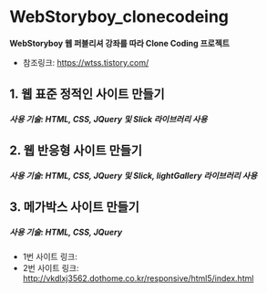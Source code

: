 # WebStoryboy_clonecodeing

**WebStoryboy 웹 퍼블리셔 강좌를 따라 Clone Coding 프로젝트**
* 참조링크: <https://wtss.tistory.com/>

## 1. 웹 표준 정적인 사이트 만들기
##### 사용 기술: HTML, CSS, JQuery 및 Slick 라이브러리 사용


## 2. 웹 반응형 사이트 만들기
##### 사용 기술: HTML, CSS, JQuery 및 Slick, lightGallery  라이브러리 사용


## 3. 메가박스 사이트 만들기
##### 사용 기술: HTML, CSS, JQuery


* 1번 사이트 링크:
* 2번 사이트 링크: <http://vkdlxj3562.dothome.co.kr/responsive/html5/index.html>
